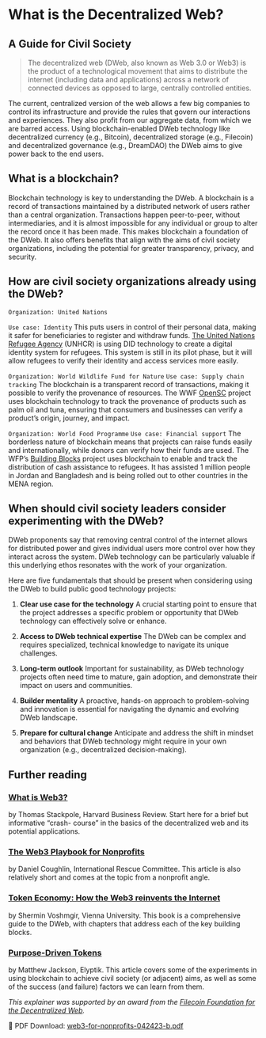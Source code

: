 # What is the Decentralized Web?
## A Guide for Civil Society
> The decentralized web (DWeb, also known as Web 3.0 or Web3) is the product of a technological movement that aims to distribute the internet (including data and applications) across a network of connected devices as opposed to large, centrally controlled entities.

The current, centralized version of the web allows a few big companies to control its infrastructure and provide the
rules that govern our interactions and experiences. They also profit from our aggregate data, from which we are barred access. Using blockchain-enabled DWeb technology like decentralized currency (e.g., Bitcoin), decentralized storage (e.g., Filecoin) and decentralized governance (e.g., DreamDAO) the DWeb aims to give power back to the end users.

## What is a blockchain?
Blockchain technology is key to understanding the DWeb. A blockchain is a record of transactions maintained by a distributed network of users rather than a central organization. Transactions happen peer-to-peer, without intermediaries, and it is almost impossible for any individual or group to alter the record once it has been made.
This makes blockchain a foundation of the DWeb. It also offers benefits that align with the aims of civil society organizations, including the potential for greater transparency, privacy, and security.

## How are civil society organizations already using the DWeb?
`Organization: United Nations`

`Use case: Identity`
This puts users in control of their personal data, making it safer for beneficiaries to register and withdraw funds.
[The United Nations Refugee Agency](https://www.unhcr.org/what-we-do/protect-human-rights/protection/registration-and-identity-management) (UNHCR) is using DID technology to create a digital identity system for refugees. This system is still in its pilot phase, but it will allow refugees to verify their identity and access services more easily.

`Organization: World Wildlife Fund for Nature`
`Use case: Supply chain tracking`
The blockchain is a transparent record of transactions, making it possible to verify the provenance of resources.
The WWF [OpenSC](https://opensc.org/) project uses blockchain technology to track the provenance of products such as palm oil and tuna, ensuring that consumers and businesses can verify a product’s origin, journey, and impact.

`Organization: World Food Programme`
`Use case: Financial support`
The borderless nature of blockchain means that projects can raise funds easily and internationally, while donors can verify how their funds are used.
The WFP’s [Building Blocks](https://innovation.wfp.org/project/building-blocks) project uses blockchain to enable and track the distribution of cash assistance to refugees. It has assisted 1 million people in Jordan and Bangladesh and is being rolled out to other countries in the MENA region.

## When should civil society leaders consider experimenting with the DWeb?
DWeb proponents say that removing central control of the internet allows for distributed power and gives individual users more control over how they interact across the system. DWeb technology can be particularly valuable if this underlying ethos resonates with the work of your organization.

Here are five fundamentals that should be present when considering using the DWeb to build public good technology projects:

1. **Clear use case for the technology**
A crucial starting point to ensure that the project addresses a specific problem or opportunity that DWeb technology can effectively solve or enhance.

2. **Access to DWeb technical expertise**
The DWeb can be complex and requires specialized, technical knowledge to navigate its unique challenges.

3. **Long-term outlook**
Important for sustainability, as DWeb technology projects often need time to mature, gain adoption, and demonstrate their impact on users and communities.

4. **Builder mentality**
A proactive, hands-on approach to problem-solving and innovation is essential for navigating the dynamic and evolving DWeb landscape.

5. **Prepare for cultural change**
Anticipate and address the shift in mindset and behaviors that DWeb technology might require in your own organization (e.g., decentralized decision-making).

## Further reading
### [What is Web3?](https://hbr.org/2022/05/what-is-web3)
by Thomas Stackpole, Harvard Business Review. Start here for a brief but informative “crash- course” in the basics of the decentralized web and its potential applications.

### [The Web3 Playbook for Nonprofits](https://medium.com/@danielcoughlin/the-web3-playbook-for-non-profits-35f01cbf3c3a)
by Daniel Coughlin, International Rescue Committee. This article is also relatively short and comes at the topic from a nonprofit angle.

### [Token Economy: How the Web3 reinvents the Internet](https://github.com/sherminvo/TokenEconomyBook/wiki/Imprint-%26-Licence)
by Shermin Voshmgir, Vienna University. This book is a comprehensive guide to the DWeb, with chapters that address each of the key building blocks.

### [Purpose-Driven Tokens](https://rossdawson.com/futurist/companies-creating-future/purpose-driven-tokens-solving-problems-crypto/)
by Matthew Jackson, Elyptik. This article covers some of the experiments in using blockchain to achieve civil society (or adjacent) aims, as well as some of the success (and failure) factors we can learn from them.


_This explainer was supported by an award from the [Filecoin Foundation for the Decentralized Web](https://ffdweb.org/)._
 

🔽 PDF Download: [web3-for-nonprofits-042423-b.pdf](https://github.com/CaravanStudios/acceleratingmakers/files/11559273/web3-for-nonprofits-042423-b.pdf)
